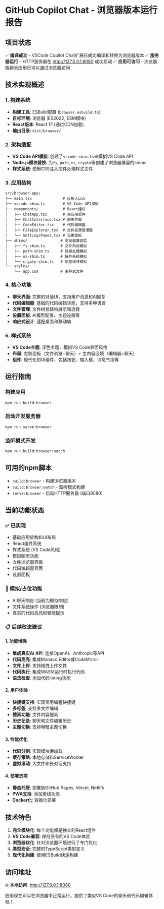# GitHub Copilot Chat - 浏览器版本运行报告

## 项目状态
✅ **编译成功** - VSCode Copilot Chat扩展已成功编译和转换为浏览器版本
✅ **服务器运行** - HTTP服务器在 http://127.0.0.1:8080 成功启动
✅ **应用可访问** - 浏览器版聊天应用已可以通过浏览器访问

## 技术实现概述

### 1. 构建系统
- **构建工具**: ESBuild配置 (`browser.esbuild.ts`)
- **目标环境**: 浏览器 (ES2022, ESM模块)
- **React版本**: React 17 (通过CDN加载)
- **输出目录**: `dist/browser/`

### 2. 架构适配
- **VS Code API模拟**: 创建了`vscode-shim.ts`来模拟VS Code API
- **Node.js模块替换**: 为`fs`, `path`, `os`, `crypto`等创建了浏览器兼容的shims
- **样式系统**: 使用CSS注入插件处理样式文件

### 3. 应用结构
```
src/browser-app/
├── main.tsx              # 应用入口点
├── vscode-shim.ts        # VS Code API模拟
├── components/           # React组件
│   ├── ChatApp.tsx       # 主应用组件
│   ├── ChatInterface.tsx # 聊天界面
│   ├── CodeEditor.tsx    # 代码编辑器
│   ├── FileExplorer.tsx  # 文件资源管理器
│   └── SettingsPanel.tsx # 设置面板
├── shims/               # 浏览器兼容层
│   ├── fs-shim.ts       # 文件系统模拟
│   ├── path-shim.ts     # 路径处理模拟
│   ├── os-shim.ts       # 操作系统模拟
│   └── crypto-shim.ts   # 加密模块模拟
└── styles/
    └── app.css          # 主样式文件
```

### 4. 核心功能
- **聊天界面**: 完整的对话UI，支持用户消息和AI回复
- **代码编辑器**: 基础的代码编辑功能，支持多种语言
- **文件管理**: 文件树状结构展示和选择
- **设置面板**: AI模型配置、主题设置等
- **响应式设计**: 适配桌面和移动端

### 5. 样式系统
- **VS Code主题**: 深色主题，模拟VS Code界面风格
- **布局**: 左侧面板（文件浏览+聊天）+ 主内容区域（编辑器+聊天）
- **组件**: 现代化的UI组件，包括按钮、输入框、消息气泡等

## 运行指南

### 构建应用
```bash
npm run build:browser
```

### 启动开发服务器
```bash
npm run serve:browser
```

### 监听模式开发
```bash
npm run build:browser:watch
```

## 可用的npm脚本
- `build:browser` - 构建浏览器版本
- `build:browser:watch` - 监听模式构建
- `serve:browser` - 启动HTTP服务器 (端口8080)

## 当前功能状态

### ✅ 已实现
- 基础应用架构和UI布局
- React组件系统
- 样式系统 (VS Code风格)
- 模拟聊天功能
- 文件浏览器界面
- 代码编辑器界面
- 设置面板

### 🔄 模拟/占位功能
- AI聊天响应 (当前为模拟响应)
- 文件系统操作 (浏览器限制)
- 真实的代码高亮和智能提示

### 📋 后续改进建议

#### 1. 功能增强
- **集成真实AI API**: 连接OpenAI、Anthropic等API
- **代码高亮**: 集成Monaco Editor或CodeMirror
- **文件上传**: 支持拖拽上传文件
- **代码执行**: 集成WASM运行时执行代码
- **语法检查**: 添加代码linting功能

#### 2. 用户体验
- **快捷键支持**: 实现常用编程快捷键
- **多标签**: 支持多文件编辑
- **搜索功能**: 文件内容搜索
- **历史记录**: 聊天和文件编辑历史
- **主题切换**: 支持明暗主题切换

#### 3. 性能优化
- **代码分割**: 实现模块懒加载
- **缓存策略**: 本地存储和ServiceWorker
- **虚拟滚动**: 大文件和长对话支持

#### 4. 部署选项
- **静态托管**: 部署到GitHub Pages, Vercel, Netlify
- **PWA支持**: 添加离线功能
- **Docker化**: 容器化部署

## 技术特色

1. **完全模块化**: 每个功能都是独立的React组件
2. **VS Code兼容**: 保持原有的VS Code体验
3. **浏览器优化**: 针对浏览器环境进行了专门优化
4. **类型安全**: 完整的TypeScript类型定义
5. **现代化构建**: 使用ESBuild快速构建

## 访问地址
🌐 **本地访问**: http://127.0.0.1:8080

应用现在可以在浏览器中正常运行，提供了类似VS Code的聊天和代码编辑体验！
